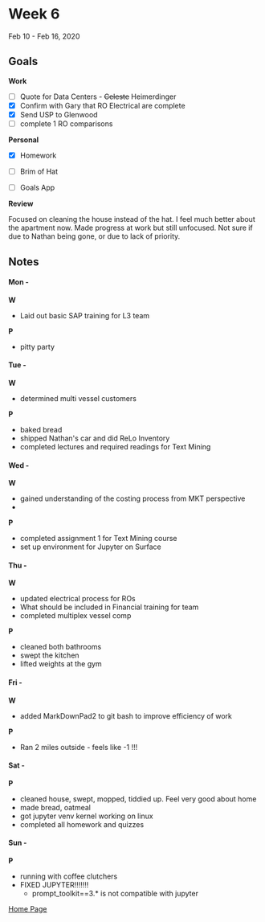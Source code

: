 # Week 6
Feb 10 - Feb 16, 2020

## Goals

**Work**

- [ ] Quote for Data Centers - ~~Celeste~~  Heimerdinger
- [x] Confirm with Gary that RO Electrical are complete
- [x] Send USP to Glenwood
- [ ] complete 1 RO comparisons

**Personal**

- [x] Homework
- [ ] Brim of Hat
- [ ] Goals App


**Review** 

Focused on cleaning the house instead of the hat.  I feel much better about the apartment now. Made progress at work but still unfocused.  Not sure if due to Nathan being gone, or due to lack of priority. 

## Notes

#### Mon -  ####

**W**

- Laid out basic SAP training for L3 team

**P**

- pitty party

#### Tue -  ####

**W**

- determined multi vessel customers

**P**

- baked bread
- shipped Nathan's car and did ReLo Inventory
- completed lectures and required readings for Text Mining

#### Wed -  ####

**W**

- gained understanding of the costing process from MKT perspective
-

**P**

- completed assignment 1 for Text Mining course
- set up environment for Jupyter on Surface

#### Thu -  ####

**W**

- updated electrical process for ROs
- What should be included in Financial training for team
- completed multiplex vessel comp

**P**

- cleaned both bathrooms
- swept the kitchen
- lifted weights at the gym

#### Fri -  ####

**W**

- added MarkDownPad2 to git bash to improve efficiency of work

**P**

- Ran 2 miles outside - feels like -1 !!!

#### Sat -  ####

**P**

- cleaned house, swept, mopped, tiddied up.  Feel very good about home
- made bread, oatmeal
- got jupyter venv kernel working on linux
- completed all homework and quizzes

#### Sun -  ####

**P**

- running with coffee clutchers
- FIXED JUPYTER!!!!!!!
  - prompt_toolkit==3.* is not compatible with jupyter


[Home Page](https://ch3ck3rs.github.io/Goals)
